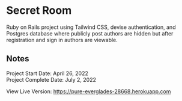 # Secret Room #

Ruby on Rails project using Tailwind CSS, devise authentication, and Postgres database where publicly post authors are hidden but after registration and sign in authors are viewable.

## Notes ##

Project Start Date:       April 26, 2022 <br>
Project Complete Date:    July 2, 2022

View Live Version: https://pure-everglades-28668.herokuapp.com
